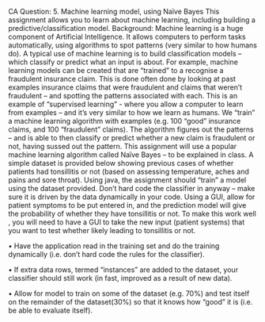 CA Question:
5. Machine learning model, using Naïve Bayes
This assignment allows you to learn about machine learning, including building a predictive/classification model.
Background: Machine learning is a huge component of Artificial Intelligence. It allows computers to
perform tasks automatically, using algorithms to spot patterns (very similar to how humans do). A
typical use of machine learning is to build classification models – which classify or predict what an
input is about. For example, machine learning models can be created that are “trained” to a
recognise a fraudulent insurance claim. This is done often done by looking at past examples
insurance claims that were fraudulent and claims that weren’t fraudulent – and spotting the
patterns associated with each. This is an example of “supervised learning” - where you allow a
computer to learn from examples – and it’s very similar to how we learn as humans. We “train” a
machine learning algorithm with examples (e.g. 100 “good” insurance claims, and 100 “fraudulent”
claims). The algorithm figures out the patterns – and is able to then classify or predict whether a
new claim is fraudulent or not, having sussed out the pattern.
This assignment will use a popular machine learning algorithm called Naïve Bayes – to be
explained in class. A simple dataset is provided below showing previous cases of whether patients
had tonsillitis or not (based on assessing temperature, aches and pains and sore throat). Using java,
the assignment should “train” a model using the dataset provided. Don’t hard code the classifier in
anyway – make sure it is driven by the data dynamically in your code. Using a GUI, allow for patient
symptoms to be put entered in, and the prediction model will give the probability of whether they
have tonsillitis or not.
To make this work well , you will need to have a GUI to take the new input (patient systems) that
you want to test whether likely leading to tonsillitis or not.

• Have the application read in the training set and do the training dynamically (i.e. don’t hard
code the rules for the classifier).

• If extra data rows, termed “instances” are added to the dataset, your classifier should still work
(in fast, improved as a result of new data).

• Allow for model to train on some of the dataset (e.g. 70%) and test itself on the remainder of
the dataset(30%) so that it knows how “good” it is (i.e. be able to evaluate itself). 

